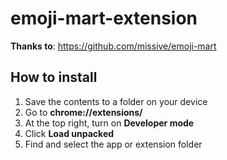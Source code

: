 # emoji-mart-extension

**Thanks to**: https://github.com/missive/emoji-mart

## How to install
1. Save the contents to a folder on your device
2. Go to **chrome://extensions/**
3. At the top right, turn on **Developer mode**
4. Click **Load unpacked**
5. Find and select the app or extension folder
